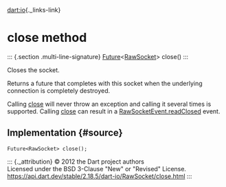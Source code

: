 [dart:io](../../dart-io/dart-io-library){._links-link}

close method
============

::: {.section .multi-line-signature}
[Future](../../dart-async/future-class)\<[RawSocket](../rawsocket-class)\>
close()
:::

Closes the socket.

Returns a future that completes with this socket when the underlying
connection is completely destroyed.

Calling [close](close) will never throw an exception and calling it
several times is supported. Calling [close](close) can result in a
[RawSocketEvent.readClosed](../rawsocketevent/readclosed-constant)
event.

Implementation {#source}
--------------

``` {.language-dart data-language="dart"}
Future<RawSocket> close();
```

::: {._attribution}
© 2012 the Dart project authors\
Licensed under the BSD 3-Clause \"New\" or \"Revised\" License.\
<https://api.dart.dev/stable/2.18.5/dart-io/RawSocket/close.html>
:::
